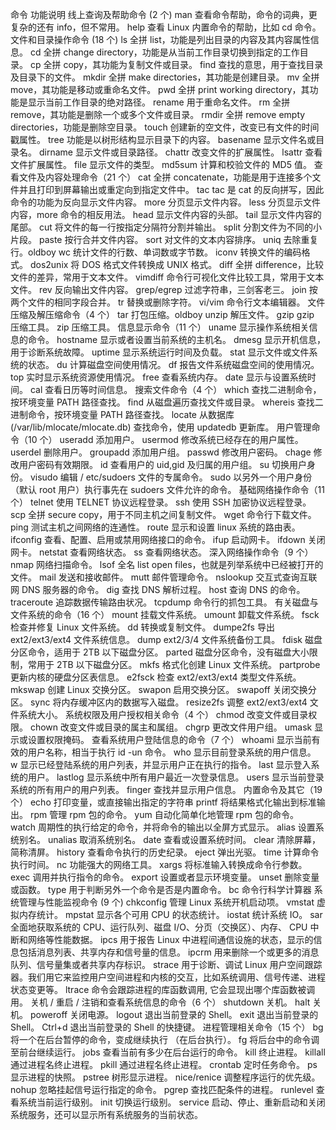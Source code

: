 命令	功能说明
线上查询及帮助命令 (2 个)
man	查看命令帮助，命令的词典，更复杂的还有 info，但不常用。
help	查看 Linux 内置命令的帮助，比如 cd 命令。
文件和目录操作命令 (18 个)
ls	全拼 list，功能是列出目录的内容及其内容属性信息。
cd	全拼 change directory，功能是从当前工作目录切换到指定的工作目录。
cp	全拼 copy，其功能为复制文件或目录。
find	查找的意思，用于查找目录及目录下的文件。
mkdir	全拼 make directories，其功能是创建目录。
mv	全拼 move，其功能是移动或重命名文件。
pwd	全拼 print working directory，其功能是显示当前工作目录的绝对路径。
rename	用于重命名文件。
rm	全拼 remove，其功能是删除一个或多个文件或目录。
rmdir	全拼 remove empty directories，功能是删除空目录。
touch	创建新的空文件，改变已有文件的时间戳属性。
tree	功能是以树形结构显示目录下的内容。
basename	显示文件名或目录名。
dirname	显示文件或目录路径。
chattr	改变文件的扩展属性。
lsattr	查看文件扩展属性。
file	显示文件的类型。
md5sum	计算和校验文件的 MD5 值。
查看文件及内容处理命令（21 个）
cat	全拼 concatenate，功能是用于连接多个文件并且打印到屏幕输出或重定向到指定文件中。
tac	tac 是 cat 的反向拼写，因此命令的功能为反向显示文件内容。
more	分页显示文件内容。
less	分页显示文件内容，more 命令的相反用法。
head	显示文件内容的头部。
tail	显示文件内容的尾部。
cut	将文件的每一行按指定分隔符分割并输出。
split	分割文件为不同的小片段。
paste	按行合并文件内容。
sort	对文件的文本内容排序。
uniq	去除重复行。oldboy
wc	统计文件的行数、单词数或字节数。
iconv	转换文件的编码格式。
dos2unix	将 DOS 格式文件转换成 UNIX 格式。
diff	全拼 difference，比较文件的差异，常用于文本文件。
vimdiff	命令行可视化文件比较工具，常用于文本文件。
rev	反向输出文件内容。
grep/egrep	过滤字符串，三剑客老三。
join	按两个文件的相同字段合并。
tr	替换或删除字符。
vi/vim	命令行文本编辑器。
文件压缩及解压缩命令（4 个）
tar	打包压缩。oldboy
unzip	解压文件。
gzip	gzip 压缩工具。
zip	压缩工具。
信息显示命令（11 个）
uname	显示操作系统相关信息的命令。
hostname	显示或者设置当前系统的主机名。
dmesg	显示开机信息，用于诊断系统故障。
uptime	显示系统运行时间及负载。
stat	显示文件或文件系统的状态。
du	计算磁盘空间使用情况。
df	报告文件系统磁盘空间的使用情况。
top	实时显示系统资源使用情况。
free	查看系统内存。
date	显示与设置系统时间。
cal	查看日历等时间信息。
搜索文件命令（4 个）
which	查找二进制命令，按环境变量 PATH 路径查找。
find	从磁盘遍历查找文件或目录。
whereis	查找二进制命令，按环境变量 PATH 路径查找。
locate	从数据库 (/var/lib/mlocate/mlocate.db) 查找命令，使用 updatedb 更新库。
用户管理命令（10 个）
useradd	添加用户。
usermod	修改系统已经存在的用户属性。
userdel	删除用户。
groupadd	添加用户组。
passwd	修改用户密码。
chage	修改用户密码有效期限。
id	查看用户的 uid,gid 及归属的用户组。
su	切换用户身份。
visudo	编辑 / etc/sudoers 文件的专属命令。
sudo	以另外一个用户身份（默认 root 用户）执行事先在 sudoers 文件允许的命令。
基础网络操作命令（11 个）
telnet	使用 TELNET 协议远程登录。
ssh	使用 SSH 加密协议远程登录。
scp	全拼 secure copy，用于不同主机之间复制文件。
wget	命令行下载文件。
ping	测试主机之间网络的连通性。
route	显示和设置 linux 系统的路由表。
ifconfig	查看、配置、启用或禁用网络接口的命令。
ifup	启动网卡。
ifdown	关闭网卡。
netstat	查看网络状态。
ss	查看网络状态。
深入网络操作命令（9 个）
nmap	网络扫描命令。
lsof	全名 list open files，也就是列举系统中已经被打开的文件。
mail	发送和接收邮件。
mutt	邮件管理命令。
nslookup	交互式查询互联网 DNS 服务器的命令。
dig	查找 DNS 解析过程。
host	查询 DNS 的命令。
traceroute	追踪数据传输路由状况。
tcpdump	命令行的抓包工具。
有关磁盘与文件系统的命令（16 个）
mount	挂载文件系统。
umount	卸载文件系统。
fsck	检查并修复 Linux 文件系统。
dd	转换或复制文件。
dumpe2fs	导出 ext2/ext3/ext4 文件系统信息。
dump	ext2/3/4 文件系统备份工具。
fdisk	磁盘分区命令，适用于 2TB 以下磁盘分区。
parted	磁盘分区命令，没有磁盘大小限制，常用于 2TB 以下磁盘分区。
mkfs	格式化创建 Linux 文件系统。
partprobe	更新内核的硬盘分区表信息。
e2fsck	检查 ext2/ext3/ext4 类型文件系统。
mkswap	创建 Linux 交换分区。
swapon	启用交换分区。
swapoff	关闭交换分区。
sync	将内存缓冲区内的数据写入磁盘。
resize2fs	调整 ext2/ext3/ext4 文件系统大小。
系统权限及用户授权相关命令（4 个）
chmod	改变文件或目录权限。
chown	改变文件或目录的属主和属组。
chgrp	更改文件用户组。
umask	显示或设置权限掩码。
查看系统用户登陆信息的命令（7 个）
whoami	显示当前有效的用户名称，相当于执行 id -un 命令。
who	显示目前登录系统的用户信息。
w	显示已经登陆系统的用户列表，并显示用户正在执行的指令。
last	显示登入系统的用户。
lastlog	显示系统中所有用户最近一次登录信息。
users	显示当前登录系统的所有用户的用户列表。
finger	查找并显示用户信息。
内置命令及其它（19 个）
echo	打印变量，或直接输出指定的字符串
printf	将结果格式化输出到标准输出。
rpm	管理 rpm 包的命令。
yum	自动化简单化地管理 rpm 包的命令。
watch	周期性的执行给定的命令，并将命令的输出以全屏方式显示。
alias	设置系统别名。
unalias	取消系统别名。
date	查看或设置系统时间。
clear	清除屏幕，简称清屏。
history	查看命令执行的历史纪录。
eject	弹出光驱。
time	计算命令执行时间。
nc	功能强大的网络工具。
xargs	将标准输入转换成命令行参数。
exec	调用并执行指令的命令。
export	设置或者显示环境变量。
unset	删除变量或函数。
type	用于判断另外一个命令是否是内置命令。
bc	命令行科学计算器
系统管理与性能监视命令 (9 个)
chkconfig	管理 Linux 系统开机启动项。
vmstat	虚拟内存统计。
mpstat	显示各个可用 CPU 的状态统计。
iostat	统计系统 IO。
sar	全面地获取系统的 CPU、运行队列、磁盘 I/O、分页（交换区）、内存、 CPU 中断和网络等性能数据。
ipcs	用于报告 Linux 中进程间通信设施的状态，显示的信息包括消息列表、共享内存和信号量的信息。
ipcrm	用来删除一个或更多的消息队列、信号量集或者共享内存标识。
strace	用于诊断、调试 Linux 用户空间跟踪器。我们用它来监控用户空间进程和内核的交互，比如系统调用、信号传递、进程状态变更等。
ltrace	命令会跟踪进程的库函数调用, 它会显现出哪个库函数被调用。
关机 / 重启 / 注销和查看系统信息的命令（6 个）
shutdown	关机。
halt	关机。
poweroff	关闭电源。
logout	退出当前登录的 Shell。
exit	退出当前登录的 Shell。
Ctrl+d	退出当前登录的 Shell 的快捷键。
进程管理相关命令（15 个）
bg	将一个在后台暂停的命令，变成继续执行 （在后台执行）。
fg	将后台中的命令调至前台继续运行。
jobs	查看当前有多少在后台运行的命令。
kill	终止进程。
killall	通过进程名终止进程。
pkill	通过进程名终止进程。
crontab	定时任务命令。
ps	显示进程的快照。
pstree	树形显示进程。
nice/renice	调整程序运行的优先级。
nohup	忽略挂起信号运行指定的命令。
pgrep	查找匹配条件的进程。
runlevel	查看系统当前运行级别。
init	切换运行级别。
service	启动、停止、重新启动和关闭系统服务，还可以显示所有系统服务的当前状态。